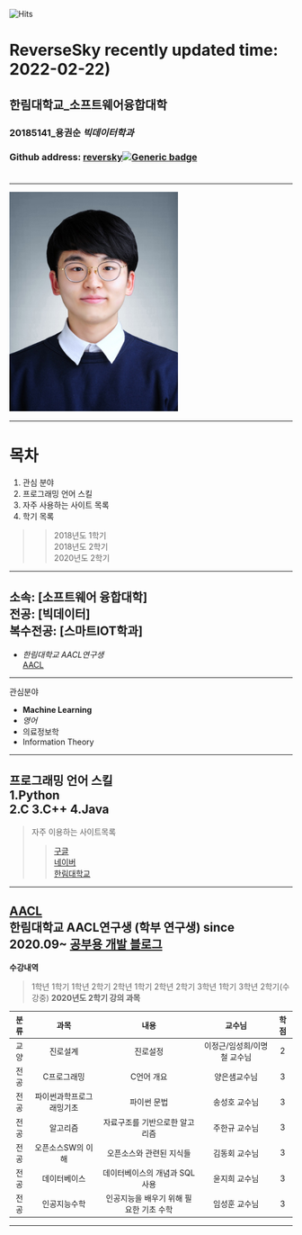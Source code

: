 ![Hits](https://hits.seeyoufarm.com/api/count/incr/badge.svg?url=https://github.com/reversesky)
# ReverseSky recently updated time: 2022-02-22)
## 한림대학교_소프트웨어융합대학
### 20185141_용권순 *빅데이터학과*
### Github address: [reversky][github][![Generic badge](https://img.shields.io/badge/github-go-blue?logo=github)](https://github.com/reversesky)<br><br>
------
<img src ="200kb_2.jpg"  alt="YKS" height="390" width="300">   
<!이미지를 삽입하는 방법, height는 세로를 width는 높이를 나타낸다. >


******  
# 목차
1. 관심 분야
2. 프로그래밍 언어 스킬
3. 자주 사용하는 사이트 목록
4. 학기 목록
>>2018년도 1학기  
>>2018년도 2학기  
>>2020년도 2학기  
*******  
소속: [소프트웨어 융합대학]   
전공: [빅데이터]    
복수전공: [스마트IOT학과]   
--------------
* *한림대학교 AACL연구생*  
[AACL][aacl]
-----------
관심분야   
* **Machine Learning**   
* *영어*
* 의료정보학  
* Information Theory
--------
 프로그래밍 언어 스킬    
1.Python  
2.C
3.C++
4.Java    
------
>자주 이용하는 사이트목록 
>> [구글][google]   
>> [네이버][naver]   
>> [한림대학교][hallym]   
--------
[AACL][aacl]  
한림대학교 AACL연구생 (학부 연구생) since 2020.09~
[공부용 개발 블로그](https://velog.io/@reversesky)
---------

**수강내역**
> 1학년 1학기
> 1학년 2학기
> 2학년 1학기
> 2학년 2학기
> 3학년 1학기
> 3학년 2학기(수강중)
**2020년도 2학기 강의 과목**   

|분류|과목|내용|교수님|학점|
|:---:|:---:|:---:|:---:|:---:|
|교양|진로설계|진로설정|이정근/임성희/이명철 교수님|2|
|전공|C프로그래밍|C언어 개요|양은샘교수님|3|
|전공|파이썬과학프로그래밍기초|파이썬 문법|송성호 교수님|3|
|전공|알고리즘|자료구조를 기반으로한 알고리즘|주한규 교수님|3|
|전공|오픈소스SW의 이해|오픈소스와 관련된 지식들|김동회 교수님|3|
|전공|데이터베이스|데이터베이스의 개념과 SQL사용|윤지희 교수님|3|
|전공|인공지능수학|인공지능을 배우기 위해 필요한 기초 수학|임성훈 교수님|3|   
------------



     
     
[aacl]:https://sites.google.com/view/ai-comm-lab/home
[github]: http://github.com/reversesky  
[google]: http://www.google.com  
[naver]: http://www.naver.com   
[hallym]: http://www.hallym.ac.kr  
[elllo]: https://www.elllo.org/index.htm
